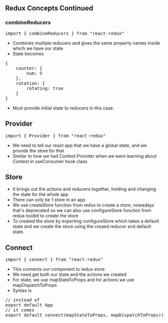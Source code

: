 ## Redux Concepts Continued

### combineReducers
<pre>
import { combineReducers } from "react-redux"
</pre>
- Combines multiple reducers and gives the same property names inside which we have our state
- State becomes 
<pre>
{
    counter: {
        num: 5
    },
    rotation: {
        rotating: true
    }
}
</pre>
- Must provide initial state to reducers in this case.

## Provider
<pre>
import { Provider } from "react-redux"
</pre>
- We need to tell our react app that we have a global state, and we provide the store for that
- Similar to how we had Context.Provider when we were learning about Context in useConsumer hook class

## Store
- It brings out the actions and reducers together, holding and changing the state for the whole app
- There can only be 1 store in an app
- We use createStore function from redux to create a store, nowadays that's deprecated so we can also use configureStore function from redux-toolkit to create the store
- To created the store by exporting configureStore which takes a default state and we create the store using the creaed reducer and default state.

## Connect
<pre>
import { connect } from "react-redux"
</pre>
- This connects our component to redux store
- We need get both our state and the actions we created
- For state, we use mapStateToProps and for actions we use mapDispatchToProps
- Syntax is
<pre>
// instead of 
export default App
// it comes
export default connect(mapStateToProps, mapDispatchToProps)(App)
</pre>